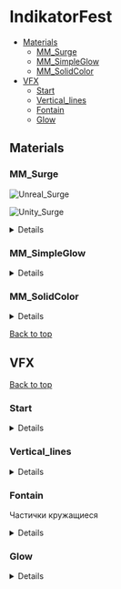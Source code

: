 # IndikatorFest
- [Materials](#materials)
  - [MM_Surge](#mm_surge)
  - [MM_SimpleGlow](#mm_simpleglow)
  - [MM_SolidColor](#mm_solidcolor)
- [VFX](#vfx)
  - [Start](#start)
  - [Vertical_lines](#vertical_lines)
  - [Fontain](#fontain)
  - [Glow](#glow)
## Materials
### MM_Surge

![Unreal_Surge](https://github.com/moskalentarium/IndikatorFest/assets/36862146/960af760-2965-4003-afec-965911d8fec5)

![Unity_Surge](https://github.com/moskalentarium/IndikatorFest/assets/36862146/b67cc3f3-c70f-4b36-8926-9f5eddbea099)

<details>

Translucent Unlit / Sprite Unlit Shader Graph

![Surge_Shader](https://github.com/moskalentarium/IndikatorFest/assets/36862146/3974a39c-5f47-415c-8af2-59f6880a789c)

#### Output Color
<!--
![Surge_Color_UV](https://github.com/moskalentarium/IndikatorFest/assets/36862146/32d570b2-b6f0-4e75-a324-f55c47bb1f4d)

![Surge_Color_UV-Scale](https://github.com/moskalentarium/IndikatorFest/assets/36862146/fb7c768b-6870-4d83-91ae-1edb3ce56aa0)

![Surge_Color_Texture](https://github.com/moskalentarium/IndikatorFest/assets/36862146/80a35c72-7cf1-440e-bed5-de4938122eb9)

![Surge_Color_Texture-Rerout](https://github.com/moskalentarium/IndikatorFest/assets/36862146/a48e8b65-a8e3-40e2-b1fb-e4674dd9cf2c)
-->
Curve Atlas Row Parameter: Мы хотим создать свой градиент из кривый внутри движка - мы создаем ColorCurve. Чтобы градиент/кривую конвертировать в текстуру - мы создаем CurveAtlas. Этот атлас может в себе хранить множество кривых, мы ограничимся одной. Теперь, чтобы атлас использовать в материале, мы используем нод Curve Atlas Row Parameter. Сначала добавляем атлас, потом кривую
Sample Gradient
![Surge_Color_CurveAtlasRowParam](https://github.com/moskalentarium/IndikatorFest/assets/36862146/aad7af0b-b245-48e4-9451-ab1252fc89e3)
<!--
![Surge_Color_Output-Rerout](https://github.com/moskalentarium/IndikatorFest/assets/36862146/ce4a5af7-94f2-4085-8133-c12dc5f5b626)
-->
![Surge_Color_frame](https://github.com/moskalentarium/IndikatorFest/assets/36862146/b8d625f3-6c77-489a-823a-3856baa8bfeb)

![Unity_OutputColor](https://github.com/moskalentarium/IndikatorFest/assets/36862146/897fb9e0-e9f7-4487-92d6-6b8ce3f794d9)

#### UV Mask
<!--
![Surge_Mask_R](https://github.com/moskalentarium/IndikatorFest/assets/36862146/1c818a75-b99b-4f18-b5e0-db44a7524720)

![Surge_Mask_Subtract](https://github.com/moskalentarium/IndikatorFest/assets/36862146/601deddc-cce3-438b-9e74-05edc04f0f07)

![Surge_Mask_Abs](https://github.com/moskalentarium/IndikatorFest/assets/36862146/7f765ff8-05d8-477c-8346-4f0bf33ad22b)

![Surge_Mask_OneMinus](https://github.com/moskalentarium/IndikatorFest/assets/36862146/dba2c8bd-01be-4ece-b0a9-050324787e71)

![Surge_Mask_PowerSaturate](https://github.com/moskalentarium/IndikatorFest/assets/36862146/271e2acb-45a4-4f8e-a929-6eff04789059)

![Surge_Mask_Border](https://github.com/moskalentarium/IndikatorFest/assets/36862146/9f5af124-f547-4ba8-8685-e74940f6db41)

![Surge_Mask_U-and-V](https://github.com/moskalentarium/IndikatorFest/assets/36862146/a2b45686-6e42-4540-8ccc-beafd7f9bfb8)
-->
Component Mask / Split
One Minus / Invert Colors
![Surge_Mask_Combine](https://github.com/moskalentarium/IndikatorFest/assets/36862146/dd3b210f-9e0e-46d3-91dc-03fa01e53984)

![Unity_UV-Mult](https://github.com/moskalentarium/IndikatorFest/assets/36862146/4839a0aa-88b3-4f52-ac8d-1aa99e074587)

#### Texture Mask
<!--
![Surge_TextureMask_UV](https://github.com/moskalentarium/IndikatorFest/assets/36862146/a10c9e2a-10d5-4d49-9653-72bf685361d2)
-->
![Surge_TextureMask_DynamicParam](https://github.com/moskalentarium/IndikatorFest/assets/36862146/0c66b029-3748-4e9d-a3e3-e369f9db3199)
<!--
![Surge_TextureMask_DynamCombRerout](https://github.com/moskalentarium/IndikatorFest/assets/36862146/aeeef4ca-a45d-4f76-979f-10a5cdecf675)

![Surge_TextureMask_UV-Add](https://github.com/moskalentarium/IndikatorFest/assets/36862146/c8c868cc-4d41-460b-81da-0978709c008f)

![Surge_TextureMask_TextAdj](https://github.com/moskalentarium/IndikatorFest/assets/36862146/880e606b-29b1-48b6-a401-a43ff42b3f68)

![Surge_TextureMask_Smoothstep](https://github.com/moskalentarium/IndikatorFest/assets/36862146/67feaa1d-6447-4701-a6d7-8ff33877c3fa)

![Surge_TextureMask_Saturate](https://github.com/moskalentarium/IndikatorFest/assets/36862146/e43fb1f7-5150-4012-a418-ee2a4da2c45a)
-->
Lerp vs SmoothStep: первый проводит линейную интерполяцию, второй - по кривой
![Surge_TextureMask_Border](https://github.com/moskalentarium/IndikatorFest/assets/36862146/145c3a19-e839-4d37-885f-d353d4fa4930)

![Unity_Texture-Mask](https://github.com/moskalentarium/IndikatorFest/assets/36862146/11a88716-553d-4b26-9428-f8d445d41329)

#### Combining
<!--
![Surge_Comb_Mult](https://github.com/moskalentarium/IndikatorFest/assets/36862146/9bf2a4aa-e527-4782-a88f-3fb4f09ae011)
-->
![Surge_Comb_16SatMult](https://github.com/moskalentarium/IndikatorFest/assets/36862146/2fda9784-86b9-484c-937d-43a2ba641366)

![Unity_Comb1](https://github.com/moskalentarium/IndikatorFest/assets/36862146/ac0b8a8c-6feb-495c-b1c7-86e0ac0087f1)
<!--
![Surge_Fresnel_Base](https://github.com/moskalentarium/IndikatorFest/assets/36862146/cfd16be3-a758-40da-b036-e54985302cb7)

![Surge_Fresnel_OneMinus](https://github.com/moskalentarium/IndikatorFest/assets/36862146/0ba8c1c8-af1e-4a7e-b4f5-aa5f6ef492fe)

![Surge_Fresnel_Power](https://github.com/moskalentarium/IndikatorFest/assets/36862146/3ed8899f-72df-495f-bfd3-92ad37b5c38d)
-->
![Surge_Comb_Fresnel](https://github.com/moskalentarium/IndikatorFest/assets/36862146/5442759c-26e1-4737-aa0c-fdcf51be3aca)

![Unity_fresnel](https://github.com/moskalentarium/IndikatorFest/assets/36862146/76effad6-6888-4605-96b7-599bc3f17b09)
<!--
![Surge_Comb_Depth](https://github.com/moskalentarium/IndikatorFest/assets/36862146/1cfb5a7d-b0e1-43f1-82c7-316fe586a828)

![Surge_Shader_EmissOpacity](https://github.com/moskalentarium/IndikatorFest/assets/36862146/9070b98e-000d-4d7a-82c2-145ab5dc7e6d)

![Surge_Refr_Lerp](https://github.com/moskalentarium/IndikatorFest/assets/36862146/5c50c5b7-0e8c-4895-8f81-755ffe9b8867)
-->
Depth Fade: когда полупрозрачный объект пересекается с другим объектом - между ними появляется резкий переход. Depth Fade маска, которая смотрит вглубь объекта и позволяет смягчить швы или менять параметры в зависимости от грубины

Refraction / IOR

![Surge_Refr_Refr](https://github.com/moskalentarium/IndikatorFest/assets/36862146/e2b1121d-0687-4a95-b930-3288763e91a2)


</details>

### MM_SimpleGlow

<details>
  
<!--
![Glow_RadialExpon](https://github.com/moskalentarium/IndikatorFest/assets/36862146/95ab6ed0-2e67-42a4-95cc-22bbdecee7fd)
-->
![Glow_Radial](https://github.com/moskalentarium/IndikatorFest/assets/36862146/df88e336-151c-40bc-874e-da61c9d7e680)
<!--
![Glow_Emissive](https://github.com/moskalentarium/IndikatorFest/assets/36862146/19a0535d-5f8e-4240-9b27-68055d647369)
![Glow_Opacity](https://github.com/moskalentarium/IndikatorFest/assets/36862146/20f8a326-d9a8-4a7e-acb3-08bcedb9f059)
-->
![Glow_Final](https://github.com/moskalentarium/IndikatorFest/assets/36862146/6f8e3e6e-d26d-41cc-be53-25e6b747dfa8)

![Unity_SimpleGlow](https://github.com/moskalentarium/IndikatorFest/assets/36862146/f5e5d8d6-6b50-4f2d-a41f-728f17a376b4)

</details>

### MM_SolidColor

<details>

![FlatColor](https://github.com/moskalentarium/IndikatorFest/assets/36862146/cf339e5b-b260-459f-8fc9-e2db40b2515d)

</details>

[Back to top](#indikatorfest)
## VFX

[Back to top](#indikatorfest)

### Start

<details>
  
Интерфейс Niagara:
- Слева сам эффект
- В центре находится рабочая область со столбиками эмиттеров
- Справа - детали и пункты выбранной ноды частиц
- Внизу настройки воспроизведения

Остальное пока не нужно и не важно)
![2023-10-03 18_07_05-Window](https://github.com/moskalentarium/IndikatorFest/assets/143734540/4c4b3a01-6767-4156-ac93-368570add53f)

Настройки системы (распространяются на все эмиттеры)

![2023-10-06 15_27_10-NS_Super-Dupper](https://github.com/moskalentarium/IndikatorFest/assets/143734540/7ba817fb-aeca-42b5-92fa-1397662e40d8)

</details>

### Vertical_lines

<details>
  
Стартанем с дефолтного эмиттера фонтана. К нему сделаем материал Solid Color. Посмотрим, как задается цвет в эмиттере
![2023-10-06 15_20_36-](https://github.com/moskalentarium/IndikatorFest/assets/143734540/10dafc12-9083-45b1-99af-8598dbdf582d)

Настройки 1

![2023-10-06 15_32_17-Window copy](https://github.com/moskalentarium/IndikatorFest/assets/143734540/a7963877-4463-47c4-bacc-ce7449471baa)

Solid Color

![2023-10-06 15_43_13-MM_FlatColor](https://github.com/moskalentarium/IndikatorFest/assets/143734540/6445b5fc-7488-4e73-9f63-054be9db42ba)

Настройки 2

![2023-10-06 15_44_37-Window copy](https://github.com/moskalentarium/IndikatorFest/assets/143734540/6f0c263e-ed23-44f1-88f0-9e46b9a415c8)

Sptite render

![2023-10-06 15_48_54-Window](https://github.com/moskalentarium/IndikatorFest/assets/143734540/c84b2407-1180-430c-903d-0f7349ddc5c9)

</details>

### Fontain
Частички кружащиеся

<details>

Настройки 1
![2023-10-06 15_32_17-Window copy](https://github.com/moskalentarium/IndikatorFest/assets/143734540/eae44978-78e1-4da3-ad6c-8bfa141d3543)

Настройки 2
![2023-10-06 15_f32_17-Window copy](https://github.com/moskalentarium/IndikatorFest/assets/143734540/e650c32b-3c55-44dd-a9d4-1302aa36b958)

Sptite render

![2023-10-06 16_38_00-Window](https://github.com/moskalentarium/IndikatorFest/assets/143734540/6c842ec3-65a0-4b7f-9a84-7060c0e77792)

</details>

### Glow

<details>

Настройки 1

![ррукр](https://github.com/moskalentarium/IndikatorFest/assets/143734540/c7ae3f42-272d-47b3-b5c3-0218622f0ece)

Настройки 2
![2023-10-06 15_32_17-мcopy](https://github.com/moskalentarium/IndikatorFest/assets/143734540/8821ce88-11ca-46a2-9455-49921f865fc6)


</details>
